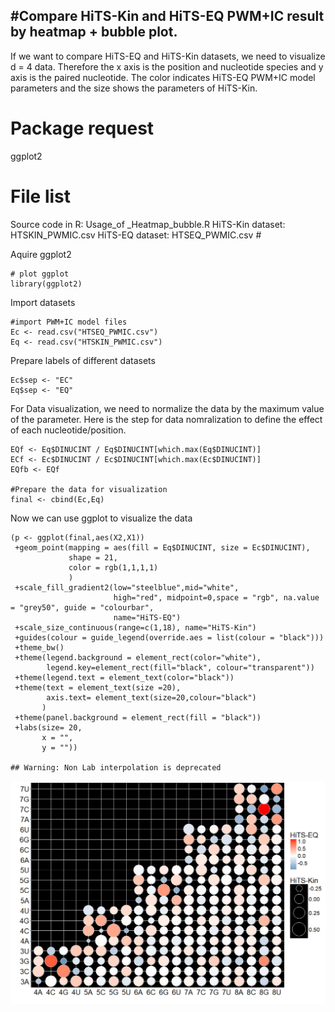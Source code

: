 #Compare HiTS-Kin and HiTS-EQ PWM+IC result by heatmap + bubble plot.
--------------------------------------------------------------------

If we want to compare HiTS-EQ and HiTS-Kin datasets, we need to
visualize d = 4 data. Therefore the x axis is the position and
nucleotide species and y axis is the paired nucleotide. The color
indicates HiTS-EQ PWM+IC model parameters and the size shows the
parameters of HiTS-Kin.

Package request
===============

ggplot2

File list
=========

Source code in R: Usage\_of \_Heatmap\_bubble.R 
HiTS-Kin dataset: HTSKIN\_PWMIC.csv
HiTS-EQ dataset: HTSEQ\_PWMIC.csv \#

Aquire ggplot2

    # plot ggplot
    library(ggplot2)

Import datasets

    #import PWM+IC model files
    Ec <- read.csv("HTSEQ_PWMIC.csv")
    Eq <- read.csv("HTSKIN_PWMIC.csv")

Prepare labels of different datasets

    Ec$sep <- "EC"
    Eq$sep <- "EQ"

For Data visualization, we need to normalize the data by the maximum
value of the parameter. Here is the step for data nomralization to
define the effect of each nucleotide/position.

    EQf <- Eq$DINUCINT / Eq$DINUCINT[which.max(Eq$DINUCINT)]
    ECf <- Ec$DINUCINT / Ec$DINUCINT[which.max(Ec$DINUCINT)]
    EQfb <- EQf

    #Prepare the data for visualization
    final <- cbind(Ec,Eq)

Now we can use ggplot to visualize the data

    (p <- ggplot(final,aes(X2,X1))
     +geom_point(mapping = aes(fill = Eq$DINUCINT, size = Ec$DINUCINT),
                 shape = 21,
                 color = rgb(1,1,1,1)
                 )
     +scale_fill_gradient2(low="steelblue",mid="white",
                           high="red", midpoint=0,space = "rgb", na.value = "grey50", guide = "colourbar",
                           name="HiTS-EQ")
     +scale_size_continuous(range=c(1,18), name="HiTS-Kin")
     +guides(colour = guide_legend(override.aes = list(colour = "black")))
     +theme_bw()
     +theme(legend.background = element_rect(color="white"),
            legend.key=element_rect(fill="black", colour="transparent"))
     +theme(legend.text = element_text(color="black"))
     +theme(text = element_text(size =20),
            axis.text= element_text(size=20,colour="black")
           )
     +theme(panel.background = element_rect(fill = "black"))
     +labs(size= 20,
           x = "",
           y = ""))

    ## Warning: Non Lab interpolation is deprecated

![](Data-vis_files/figure-markdown_strict/Heat-bubble.png)
